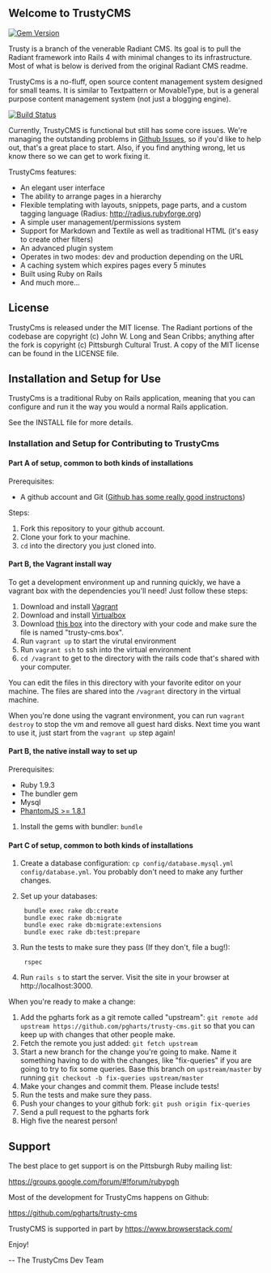 ## Welcome to TrustyCMS

[![Gem Version](https://badge.fury.io/rb/trusty-cms.svg)](http://badge.fury.io/rb/trusty-cms)

Trusty is a branch of the venerable Radiant CMS. Its goal is to pull the Radiant framework into Rails 4 with minimal changes to its infrastructure. Most of what is below is derived from the original Radiant CMS readme.

TrustyCms is a no-fluff, open source content management system designed for
small teams. It is similar to Textpattern or MovableType, but is a general
purpose content management system (not just a blogging engine).

[![Build Status](https://secure.travis-ci.org/pgharts/trusty-cms.png?branch=master)](https://travis-ci.org/pgharts/trusty-cms/)

Currently, TrustyCMS is functional but still has some core issues. We're managing the outstanding problems in [Github Issues](https://github.com/pgharts/trusty-cms/issues?state=open), so if you'd like to help out, that's a great place to start. Also, if you find anything wrong, let us know there so we can get to work fixing it.


TrustyCms features:

* An elegant user interface
* The ability to arrange pages in a hierarchy
* Flexible templating with layouts, snippets, page parts, and a custom tagging
  language (Radius: http://radius.rubyforge.org)
* A simple user management/permissions system
* Support for Markdown and Textile as well as traditional HTML (it's easy to
  create other filters)
* An advanced plugin system
* Operates in two modes: dev and production depending on the URL
* A caching system which expires pages every 5 minutes
* Built using Ruby on Rails
* And much more...

## License

TrustyCms is released under the MIT license. The Radiant portions of the
codebase are copyright (c) John W. Long and Sean Cribbs; anything after the
fork is copyright (c) Pittsburgh Cultural Trust. A copy of the MIT license can
be found in the LICENSE file.

## Installation and Setup for Use

TrustyCms is a traditional Ruby on Rails application, meaning that you can
configure and run it the way you would a normal Rails application.

See the INSTALL file for more details.

### Installation and Setup for Contributing to TrustyCms

#### Part A of setup, common to both kinds of installations

Prerequisites:

* A github account and Git ([Github has some really good instructons](https://help.github.com/articles/set-up-git))

Steps:

1. Fork this repository to your github account.
1. Clone your fork to your machine.
1. `cd` into the directory you just cloned into.

#### Part B, the Vagrant install way

To get a development environment up and running quickly, we have a vagrant box with the dependencies you'll need! Just follow these steps:

1. Download and install [Vagrant](http://www.vagrantup.com/)
1. Download and install [Virtualbox](https://www.virtualbox.org/)
1. Download [this box](https://dl.dropboxusercontent.com/u/27379052/trusty-cms.box) into the directory with your code and make sure the file is named "trusty-cms.box".
1. Run `vagrant up` to start the virutal environment
1. Run `vagrant ssh` to ssh into the virtual environment
1. `cd /vagrant` to get to the directory with the rails code that's shared with your computer.

You can edit the files in this directory with your favorite editor on your
machine. The files are shared into the `/vagrant` directory in the virtual
machine.

When you're done using the vagrant environment, you can run `vagrant destroy`
to stop the vm and remove all guest hard disks. Next time you want to use it,
just start from the `vagrant up` step again!

#### Part B, the native install way to set up

Prerequisites:

* Ruby 1.9.3
* The bundler gem
* Mysql
* [PhantomJS >= 1.8.1](https://github.com/teampoltergeist/poltergeist/tree/v1.5.0#installing-phantomjs)

1. Install the gems with bundler: `bundle`

#### Part C of setup, common to both kinds of installations

1. Create a database configuration: `cp config/database.mysql.yml config/database.yml`. You probably don't need to make any further changes.
1. Set up your databases:

        bundle exec rake db:create
        bundle exec rake db:migrate
        bundle exec rake db:migrate:extensions
        bundle exec rake db:test:prepare

1. Run the tests to make sure they pass (If they don't, file a bug!):

        rspec

1. Run `rails s` to start the server. Visit the site in your browser at http://localhost:3000.

When you're ready to make a change:

1. Add the pgharts fork as a git remote called "upstream": `git remote add upstream https://github.com/pgharts/trusty-cms.git` so that you can keep up with changes that other people make.
1. Fetch the remote you just added: `git fetch upstream`
1. Start a new branch for the change you're going to make. Name it something having to do with the changes, like "fix-queries" if you are going to try to fix some queries. Base this branch on `upstream/master` by running `git checkout -b fix-queries upstream/master`
1. Make your changes and commit them. Please include tests!
1. Run the tests and make sure they pass.
1. Push your changes to your github fork: `git push origin fix-queries`
1. Send a pull request to the pgharts fork
1. High five the nearest person!


## Support

The best place to get support is on the Pittsburgh Ruby mailing list:

https://groups.google.com/forum/#!forum/rubypgh

Most of the development for TrustyCms happens on Github:

https://github.com/pgharts/trusty-cms

TrustyCMS is supported in part by https://www.browserstack.com/

Enjoy!

--
The TrustyCms Dev Team
